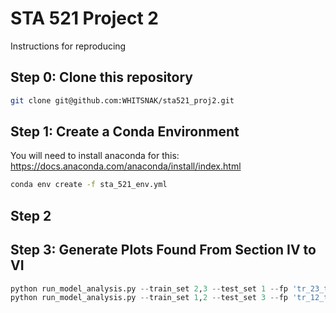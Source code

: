 # STA 521 Project 2
Instructions for reproducing

## Step 0: Clone this repository
```bash
git clone git@github.com:WHITSNAK/sta521_proj2.git
```

## Step 1: Create a Conda Environment 
You will need to install anaconda for this: https://docs.anaconda.com/anaconda/install/index.html
```bash
conda env create -f sta_521_env.yml
```

## Step 2

## Step 3: Generate Plots Found From Section IV to VI
```python
python run_model_analysis.py --train_set 2,3 --test_set 1 --fp 'tr_23_te_1'
python run_model_analysis.py --train_set 1,2 --test_set 3 --fp 'tr_12_te_3'
```